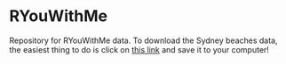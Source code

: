 # RYouWithMe

Repository for RYouWithMe data. To download the Sydney beaches data, the easiest thing to do is click on [this link](https://raw.githubusercontent.com/rladiessydney/RYouWithMe/master/sydneybeaches.csv) and save it to your computer!
